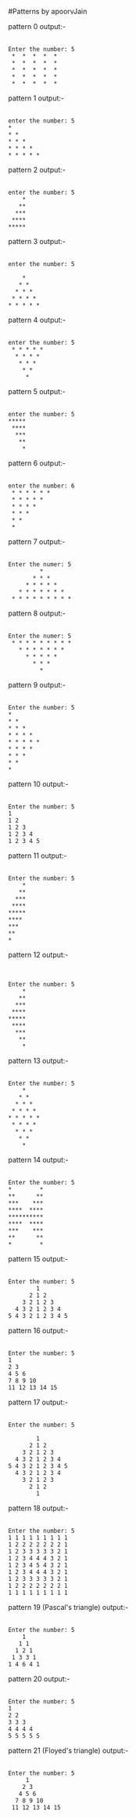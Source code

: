 #Patterns by apoorvJain

pattern 0 output:-<br/>
<br/>
```agsl
Enter the number: 5
 *  *  *  *  * 
 *  *  *  *  * 
 *  *  *  *  * 
 *  *  *  *  * 
 *  *  *  *  * 
```


pattern 1 output:-<br/>
<br/>
```
enter the number: 5
* 
* * 
* * * 
* * * * 
* * * * *
```
    
    
pattern 2 output:-<br/>
<br/>
```
enter the number: 5
    *
   **
  ***
 ****
*****
```


pattern 3 output:-<br/>
<br/>
```
enter the number: 5
     
    * 
   * * 
  * * * 
 * * * * 
* * * * * 
```


pattern 4 output:-<br/>
<br/>
```
enter the number: 5
 * * * * *
  * * * *
   * * *
    * *
     *
```


pattern 5 output:-<br/>
<br/>
```agsl
enter the number: 5
*****
 ****
  ***
   **
    *
```


pattern 6 output:-<br/>
<br/>
```agsl
enter the number: 6
 * * * * * *
 * * * * *
 * * * *
 * * *
 * *
 *
```


pattern 7 output:-<br/>
<br/>
```agsl
Enter the numer: 5
         * 
       * * * 
     * * * * * 
   * * * * * * * 
 * * * * * * * * * 
```


pattern 8 output:-<br/>
<br/>
```agsl
Enter the numer: 5
 * * * * * * * * * 
   * * * * * * * 
     * * * * * 
       * * * 
         * 
```


pattern 9 output:-<br/>
<br/>
```agsl
Enter the number: 5
* 
* * 
* * * 
* * * * 
* * * * * 
* * * * 
* * * 
* * 
* 
```


pattern 10 output:-</br>
<br/>
```agsl
Enter the number: 5
1 
1 2 
1 2 3 
1 2 3 4 
1 2 3 4 5 
```


pattern 11 output:-<br/>
<br/>
```agsl
Enter the number: 5
    *
   **
  ***
 ****
*****
****
***
**
*
```


pattern 12 output:-<br/>
<br/>
```agsl

Enter the number: 5
    *
   **
  ***
 ****
*****
 ****
  ***
   **
    *
```


pattern 13 output:-<br/>
<br/>
```agsl
Enter the number: 5
    * 
   * * 
  * * * 
 * * * * 
* * * * * 
 * * * * 
  * * * 
   * * 
    * 
```


pattern 14 output:-<br/>
<br/>
```agsl
Enter the number: 5
*        *
**      **
***    ***
****  ****
**********
****  ****
***    ***
**      **
*        *
```


pattern 15 output:-<br/>
<br/>
```agsl
Enter the number: 5
        1 
      2 1 2 
    3 2 1 2 3 
  4 3 2 1 2 3 4 
5 4 3 2 1 2 3 4 5 
```


pattern 16 output:-<br/>
<br/>
```agsl
Enter the number: 5
1 
2 3 
4 5 6 
7 8 9 10 
11 12 13 14 15 
```


pattern 17 output:-<br/>
<br/>
```agsl
Enter the number: 5
          
        1 
      2 1 2 
    3 2 1 2 3 
  4 3 2 1 2 3 4 
5 4 3 2 1 2 3 4 5 
  4 3 2 1 2 3 4 
    3 2 1 2 3 
      2 1 2 
        1 
```


pattern 18 output:-<br/>
<br/>
```agsl
Enter the number: 5
1 1 1 1 1 1 1 1 1 
1 2 2 2 2 2 2 2 1 
1 2 3 3 3 3 3 2 1 
1 2 3 4 4 4 3 2 1 
1 2 3 4 5 4 3 2 1 
1 2 3 4 4 4 3 2 1 
1 2 3 3 3 3 3 2 1 
1 2 2 2 2 2 2 2 1 
1 1 1 1 1 1 1 1 1 
```


pattern 19 (Pascal's triangle) output:-<br/>
<br/>
```agsl
Enter the number: 5
    1 
   1 1 
  1 2 1 
 1 3 3 1 
1 4 6 4 1 
```


pattern 20 output:-<br/>
<br/>
```agsl
Enter the number: 5
1 
2 2 
3 3 3 
4 4 4 4 
5 5 5 5 5 
```


pattern 21 (Floyed's triangle) output:-<br/>
<br/>
```agsl
Enter the number: 5
     1 
    2 3 
   4 5 6 
  7 8 9 10 
 11 12 13 14 15 
```